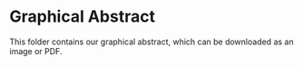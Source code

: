 # Graphical Abstract

This folder contains our graphical abstract, which can be downloaded as an image or PDF. 
